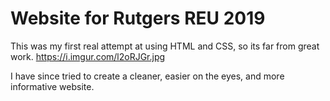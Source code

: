 # Website for Rutgers REU 2019
This was my first real attempt at using HTML and CSS, so its far from great work.
https://i.imgur.com/l2oRJGr.jpg

I have since tried to create a cleaner, easier on the eyes, and more informative website.